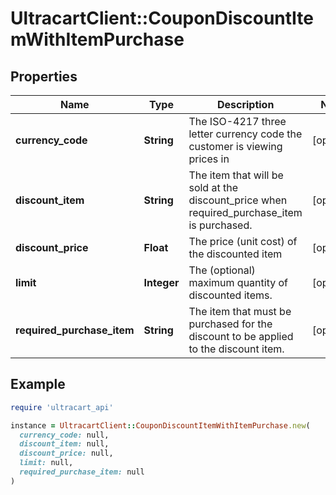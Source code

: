 # UltracartClient::CouponDiscountItemWithItemPurchase

## Properties

| Name | Type | Description | Notes |
| ---- | ---- | ----------- | ----- |
| **currency_code** | **String** | The ISO-4217 three letter currency code the customer is viewing prices in | [optional] |
| **discount_item** | **String** | The item that will be sold at the discount_price when required_purchase_item is purchased. | [optional] |
| **discount_price** | **Float** | The price (unit cost) of the discounted item | [optional] |
| **limit** | **Integer** | The (optional) maximum quantity of discounted items. | [optional] |
| **required_purchase_item** | **String** | The item that must be purchased for the discount to be applied to the discount item. | [optional] |

## Example

```ruby
require 'ultracart_api'

instance = UltracartClient::CouponDiscountItemWithItemPurchase.new(
  currency_code: null,
  discount_item: null,
  discount_price: null,
  limit: null,
  required_purchase_item: null
)
```

